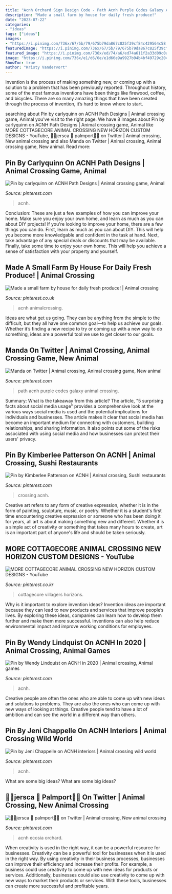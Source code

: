 ```yaml
---
title: "Acnh Orchard Sign Design Code - Path Acnh Purple Codes Galaxy Animal Crossing"
description: "Made a small farm by house for daily fresh produce!"
date: "2023-07-22"
categories:
- "ideas"
tags: ["ideas"]
images:
- "https://i.pinimg.com/736x/67/5b/79/675b79da867c825f39cf84c429564c58.jpg"
featuredImage: "https://i.pinimg.com/736x/67/5b/79/675b79da867c825f39cf84c429564c58.jpg"
featured_image: "https://i.pinimg.com/736x/ed/74/a6/ed74a611f2a33d09c0ace7b4f2202ade.jpg"
image: "https://i.pinimg.com/736x/e1/d6/6e/e1d66e9a9927b94b4bf49729c2042cbb.jpg"
ShowToc: true
author: "Kristy Vandervort"
---
```



Invention is the process of making something new, or coming up with a solution to a problem that has been previously reported. Throughout history, some of the most famous inventions have been things like firewood, coffee, and bicycles. There are so many amazing things that have been created through the process of invention, it’s hard to know where to start.

	

		
searching about Pin by carlyquinn on ACNH Path Designs | Animal crossing game, Animal you've visit to the right page. We have 8 Images about Pin by carlyquinn on ACNH Path Designs | Animal crossing game, Animal like MORE COTTAGECORE ANIMAL CROSSING NEW HORIZON CUSTOM DESIGNS - YouTube, 🌆🌴jersca 🛬 palmport🌴🌃 on Twitter | Animal crossing, New animal crossing and also Manda on Twitter | Animal crossing, Animal crossing game, New animal. Read more:
		
    
## Pin By Carlyquinn On ACNH Path Designs | Animal Crossing Game, Animal

<img loading=lazy src="https://i.pinimg.com/originals/99/73/3f/99733f8ab3824acdce1c9ac1a6730fb6.jpg" onerror="this.onerror=null;this.src='https://tse4.mm.bing.net/th?id=OIP.vtgo2m1018Znk241KVaXaQHaEK&amp;pid=15.1';" alt="Pin by carlyquinn on ACNH Path Designs | Animal crossing game, Animal">

_Source: pinterest.com_

>acnh. 

	

Conclusion: These are just a few examples of how you can improve your home. Make sure you enjoy your own home, and learn as much as you can about DIY projects!
If you're looking to improve your home, there are a few things you can do. First, learn as much as you can about DIY. This will help you become more knowledgable and confident in the task at hand. Next, take advantage of any special deals or discounts that may be available. Finally, take some time to enjoy your own home. This will help you achieve a sense of satisfaction with your property and yourself.

    
## Made A Small Farm By House For Daily Fresh Produce! | Animal Crossing

<img loading=lazy src="https://i.pinimg.com/736x/67/5b/79/675b79da867c825f39cf84c429564c58.jpg" onerror="this.onerror=null;this.src='https://tse4.mm.bing.net/th?id=OIP.1FqsHndGdmRlASuA5WP-6wHaEj&amp;pid=15.1';" alt="Made a small farm by house for daily fresh produce! | Animal crossing">

_Source: pinterest.co.uk_

>acnh animalcrossing. 

	

Ideas are what get us going. They can be anything from the simple to the difficult, but they all have one common goal—to help us achieve our goals. Whether it’s finding a new recipe to try or coming up with a new way to do something, ideas are a powerful tool we use to get closer to our goals.

    
## Manda On Twitter | Animal Crossing, Animal Crossing Game, New Animal

<img loading=lazy src="https://i.pinimg.com/736x/57/bc/3f/57bc3f3220a5f3c9094d989206f004c8.jpg" onerror="this.onerror=null;this.src='https://tse4.mm.bing.net/th?id=OIP.7VvexisxV-5PSrI9xuWu6AHaEK&amp;pid=15.1';" alt="Manda on Twitter | Animal crossing, Animal crossing game, New animal">

_Source: pinterest.com_

>path acnh purple codes galaxy animal crossing. 

	

Summary: What is the takeaway from this article?
The article, "5 surprising facts about social media usage" provides a comprehensive look at the various ways social media is used and the potential implications for individuals and businesses. The article makes it clear that social media has become an important medium for connecting with customers, building relationships, and sharing information. It also points out some of the risks associated with using social media and how businesses can protect their users' privacy.

    
## Pin By Kimberlee Patterson On ACNH | Animal Crossing, Sushi Restaurants

<img loading=lazy src="https://i.pinimg.com/originals/c9/21/25/c92125ee6fa8aa4d7caebbaae66bdad3.jpg" onerror="this.onerror=null;this.src='https://tse2.mm.bing.net/th?id=OIP.6nGa_gaAOq-tgL6rrnu2BQHaIP&amp;pid=15.1';" alt="Pin by Kimberlee Patterson on ACNH | Animal crossing, Sushi restaurants">

_Source: pinterest.com_

>crossing acnh. 

	

Creative art refers to any form of creative expression, whether it is in the form of painting, sculpture, music, or poetry. Whether it is a student's first time encountering creative expression or someone who has been doing it for years, all art is about making something new and different. Whether it is a simple act of creativity or something that takes many hours to create, art is an important part of anyone's life and should be taken seriously.

    
## MORE COTTAGECORE ANIMAL CROSSING NEW HORIZON CUSTOM DESIGNS - YouTube

<img loading=lazy src="https://i.pinimg.com/736x/3f/af/b1/3fafb148849df122e56efb4c9c8061c5.jpg" onerror="this.onerror=null;this.src='https://tse4.mm.bing.net/th?id=OIP.lzI0oDFDgKGdP4jcBRtmCQHaFj&amp;pid=15.1';" alt="MORE COTTAGECORE ANIMAL CROSSING NEW HORIZON CUSTOM DESIGNS - YouTube">

_Source: pinterest.co.kr_

>cottagecore villagers horizons. 

	

Why is it important to explore invention ideas?
Invention ideas are important because they can lead to new products and services that improve people’s lives. By exploring these ideas, companies can learn how to develop them further and make them more successful. Inventions can also help reduce environmental impact and improve working conditions for employees.

    
## Pin By Wendy Lindquist On ACNH In 2020 | Animal Crossing, Animal Games

<img loading=lazy src="https://i.pinimg.com/736x/e1/d6/6e/e1d66e9a9927b94b4bf49729c2042cbb.jpg" onerror="this.onerror=null;this.src='https://tse1.mm.bing.net/th?id=OIP.LwYUgHBraEz9lUJmJuapowHaEK&amp;pid=15.1';" alt="Pin by Wendy Lindquist on ACNH in 2020 | Animal crossing, Animal games">

_Source: pinterest.com_

>acnh. 

	

Creative people are often the ones who are able to come up with new ideas and solutions to problems. They are also the ones who can come up with new ways of looking at things. Creative people tend to have a lot of ambition and can see the world in a different way than others.

    
## Pin By Jeni Chappelle On ACNH Interiors | Animal Crossing Wild World

<img loading=lazy src="https://i.pinimg.com/736x/ed/74/a6/ed74a611f2a33d09c0ace7b4f2202ade.jpg" onerror="this.onerror=null;this.src='https://tse2.mm.bing.net/th?id=OIP.FtbEPJeoNPj_gIt0lk9B0AHaEK&amp;pid=15.1';" alt="Pin by Jeni Chappelle on ACNH interiors | Animal crossing wild world">

_Source: pinterest.com_

>acnh. 

	

What are some big ideas?
What are some big ideas?

    
## 🌆🌴jersca 🛬 Palmport🌴🌃 On Twitter | Animal Crossing, New Animal Crossing

<img loading=lazy src="https://i.pinimg.com/736x/7f/7c/70/7f7c7002b8b4bdd34d779ad3ab8388c0.jpg" onerror="this.onerror=null;this.src='https://tse2.mm.bing.net/th?id=OIP.Jx7L6Cp4BNNrD4EIUJ-rNgHaEK&amp;pid=15.1';" alt="🌆🌴jersca 🛬 palmport🌴🌃 on Twitter | Animal crossing, New animal crossing">

_Source: pinterest.com_

>acnh ecosia orchard. 

	

When creativity is used in the right way, it can be a powerful resource for businesses.
Creativity can be a powerful tool for businesses when it is used in the right way. By using creativity in their business processes, businesses can improve their efficiency and increase their profits. For example, a business could use creativity to come up with new ideas for products or services. Additionally, businesses could also use creativity to come up with new ways to market their products or services. With these tools, businesses can create more successful and profitable years.

